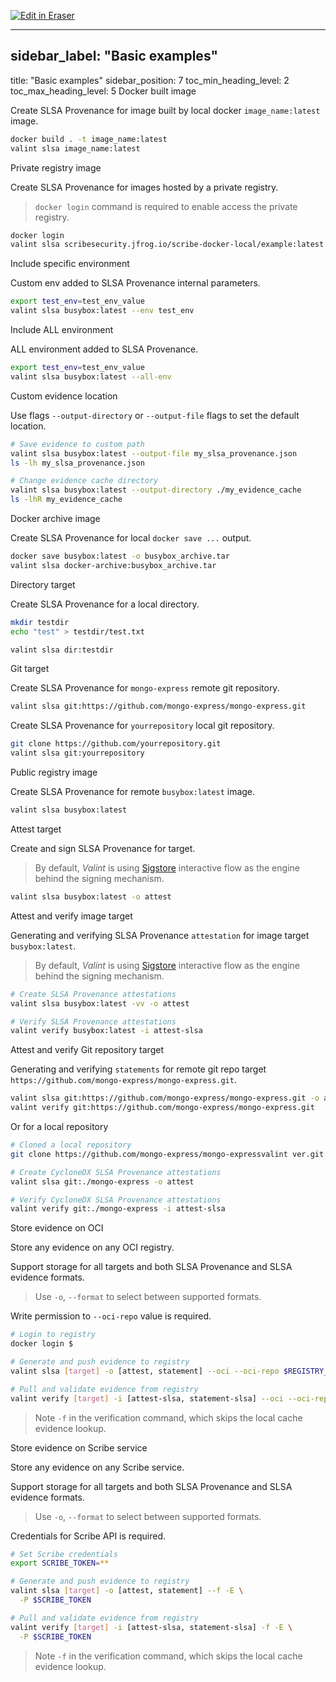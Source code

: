 <p><a target="_blank" href="https://app.eraser.io/workspace/ifENA1nEQHHMPYTMXX6p" id="edit-in-eraser-github-link"><img alt="Edit in Eraser" src="https://firebasestorage.googleapis.com/v0/b/second-petal-295822.appspot.com/o/images%2Fgithub%2FOpen%20in%20Eraser.svg?alt=media&amp;token=968381c8-a7e7-472a-8ed6-4a6626da5501"></a></p>

---

## sidebar_label: "Basic examples"
title: "Basic examples"
sidebar_position: 7
toc_min_heading_level: 2
toc_max_heading_level: 5
 Docker built image 

Create SLSA Provenance for image built by local docker `image_name:latest` image.

```bash
docker build . -t image_name:latest
valint slsa image_name:latest
```
 Private registry image 

Create SLSA Provenance for images hosted by a private registry.

>  `docker login` command is required to enable access the private registry. 

```bash
docker login
valint slsa scribesecurity.jfrog.io/scribe-docker-local/example:latest
```
 Include specific environment 

Custom env added to SLSA Provenance internal parameters.

```bash
export test_env=test_env_value
valint slsa busybox:latest --env test_env
```
 Include ALL environment 

ALL environment added to SLSA Provenance.

```bash
export test_env=test_env_value
valint slsa busybox:latest --all-env
```
 Custom evidence location 

Use flags `--output-directory` or `--output-file` flags to set the default location.

```bash
# Save evidence to custom path
valint slsa busybox:latest --output-file my_slsa_provenance.json
ls -lh my_slsa_provenance.json

# Change evidence cache directory 
valint slsa busybox:latest --output-directory ./my_evidence_cache
ls -lhR my_evidence_cache
```
 Docker archive image 

Create SLSA Provenance for local `docker save ...` output.

```bash
docker save busybox:latest -o busybox_archive.tar
valint slsa docker-archive:busybox_archive.tar
```
 Directory target 

Create SLSA Provenance for a local directory.

```bash
mkdir testdir
echo "test" > testdir/test.txt

valint slsa dir:testdir
```
 Git target 

Create SLSA Provenance for `mongo-express` remote git repository.

```bash
valint slsa git:https://github.com/mongo-express/mongo-express.git
```
Create SLSA Provenance for `yourrepository` local git repository.

```bash
git clone https://github.com/yourrepository.git
valint slsa git:yourrepository
```
 Public registry image 

Create SLSA Provenance for remote `busybox:latest` image.

```bash
valint slsa busybox:latest
```
 Attest target 

Create and sign SLSA Provenance for target. 


>  By default, _Valint_ is using [﻿Sigstore](https://www.sigstore.dev/) interactive flow as the engine behind the signing mechanism. 

```bash
valint slsa busybox:latest -o attest
```
 Attest and verify image target 

Generating and verifying SLSA Provenance `attestation` for image target `busybox:latest`.

>  By default, _Valint_ is using [﻿Sigstore](https://www.sigstore.dev/) interactive flow as the engine behind the signing mechanism. 

```bash
# Create SLSA Provenance attestations
valint slsa busybox:latest -vv -o attest

# Verify SLSA Provenance attestations
valint verify busybox:latest -i attest-slsa
```
 Attest and verify Git repository target 

Generating and verifying `statements` for remote git repo target `https://github.com/mongo-express/mongo-express.git`.

```bash
valint slsa git:https://github.com/mongo-express/mongo-express.git -o attest
valint verify git:https://github.com/mongo-express/mongo-express.git
```
Or for a local repository

```bash
# Cloned a local repository
git clone https://github.com/mongo-express/mongo-expressvalint ver.git

# Create CycloneDX SLSA Provenance attestations
valint slsa git:./mongo-express -o attest

# Verify CycloneDX SLSA Provenance attestations
valint verify git:./mongo-express -i attest-slsa
```
 Store evidence on OCI 

Store any evidence on any OCI registry. 

Support storage for all targets and both SLSA Provenance and SLSA evidence formats.

>  Use `-o`, `--format` to select between supported formats. 

Write permission to `--oci-repo` value is required.  

```bash
# Login to registry
docker login $

# Generate and push evidence to registry
valint slsa [target] -o [attest, statement] --oci --oci-repo $REGISTRY_URL

# Pull and validate evidence from registry
valint verify [target] -i [attest-slsa, statement-slsa] --oci --oci-repo $REGISTRY_URL -f
```
>  Note `-f` in the verification command, which skips the local cache evidence lookup. 

 Store evidence on Scribe service 

Store any evidence on any Scribe service. 

Support storage for all targets and both SLSA Provenance and SLSA evidence formats.

>  Use `-o`, `--format` to select between supported formats. 

Credentials for Scribe API is required.  

```bash
# Set Scribe credentials
export SCRIBE_TOKEN=**

# Generate and push evidence to registry
valint slsa [target] -o [attest, statement] --f -E \
  -P $SCRIBE_TOKEN

# Pull and validate evidence from registry
valint verify [target] -i [attest-slsa, statement-slsa] -f -E \
  -P $SCRIBE_TOKEN
```
>  Note `-f` in the verification command, which skips the local cache evidence lookup. 





<!--- Eraser file: https://app.eraser.io/workspace/ifENA1nEQHHMPYTMXX6p --->